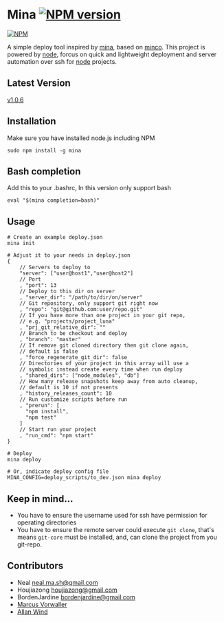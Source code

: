 # Mina [![NPM version](https://badge.fury.io/js/mina.png)](http://badge.fury.io/js/mina)

[![NPM](https://nodei.co/npm/mina.png?downloads=true)](https://nodei.co/npm/mina/)

A simple deploy tool inspired by [mina](http://nadarei.co/mina), based on [minco](https://github.com/dsmatter/minco). This project is powered by [node](http://nodejs.org), forcus on quick and lightweight deployment and server automation over ssh for [node](http://nodejs.org) projects.

## Latest Version
[v1.0.6](https://npmjs.org/package/mina)

## Installation
Make sure you have installed node.js including NPM

    sudo npm install -g mina

## Bash completion
Add this to your .bashrc, In this version only support bash

    eval "$(mina completion=bash)"

## Usage
    # Create an example deploy.json
    mina init

    # Adjust it to your needs in deploy.json
    {
        // Servers to deploy to
        "server": ["user@host1","user@host2"]
        // Port
        , "port": 13
        // Deploy to this dir on server
        , "server_dir": "/path/to/dir/on/server"
        // Git repository, only support git right now
        , "repo": "git@github.com:user/repo.git"
        // If you have more than one project in your git repo,
        // e.g. "projects/project_luna"
        , "prj_git_relative_dir": ""
        // Branch to be checkout and deploy
        , "branch": "master"
        // If remove git cloned directory then git clone again,
        // default is false
        , "force_regenerate_git_dir": false
        // Directories of your project in this array will use a
        // symbolic instead create every time when run deploy
        , "shared_dirs": ["node_modules", "db"]
        // How many release snapshots keep away from auto cleanup,
        // default is 10 if not presents
        , "history_releases_count": 10
        // Run customize scripts before run
        , "prerun": [
          "npm install",
          "npm test"
        ]
        // Start run your project
        , "run_cmd": "npm start"
    }

    # Deploy
    mina deploy

    # Or, indicate deploy config file
    MINA_CONFIG=deploy_scripts/to_dev.json mina deploy

## Keep in mind...

+ You have to ensure the username used for ssh have permission for operating directories
+ You have to ensure the remote server could execute `git clone`, that's means `git-core` must be installed, and, can clone the project from you git-repo.

## Contributors

+ Neal <neal.ma.sh@gmail.com>
+ Houjiazong <houjiazong@gmail.com>
+ BordenJardine <bordenjardine@gmail.com>
+ [Marcus Vorwaller](https://github.com/marcus)
+ [Allan Wind](https://github.com/allanwind)

